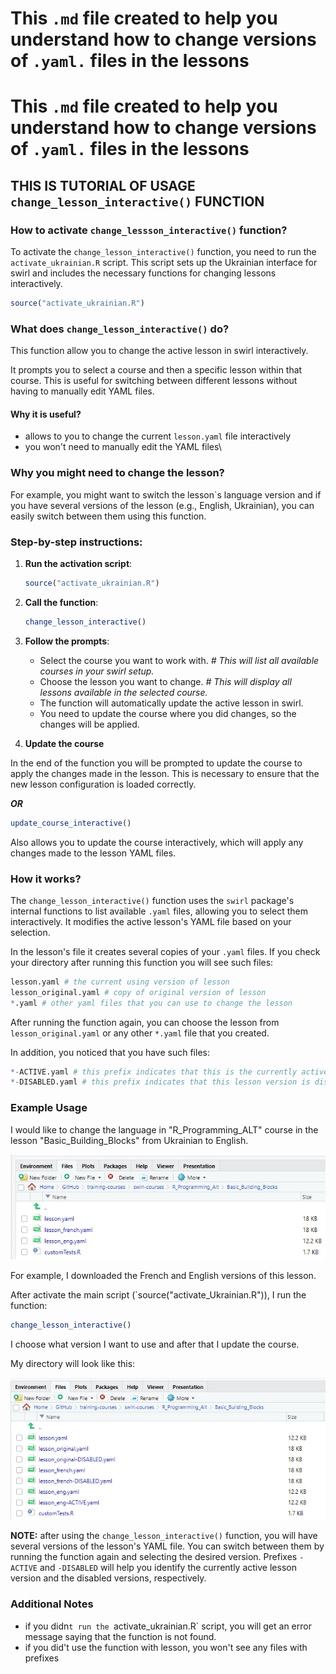 # This `.md` file created to help you understand how to change versions of `.yaml.` files in the lessons

# This `.md` file created to help you understand how to change versions of `.yaml.` files in the lessons

## THIS IS TUTORIAL OF USAGE `change_lesson_interactive()` FUNCTION

### How to activate `change_lessson_interactive()` function?

To activate the `change_lesson_interactive()` function, you need to run the `activate_ukrainian.R` script. This script sets up the Ukrainian interface for swirl and includes the necessary functions for changing lessons interactively.

```r
source("activate_ukrainian.R")
```

### What does `change_lesson_interactive()` do?

This function allow you to change the active lesson in swirl interactively. 


It prompts you to select a course and then a specific lesson within that course. This is useful for switching between different lessons without having to manually edit YAML files.

#### Why it is useful?

- allows to you to change the current `lesson.yaml` file interactively
- you won't need to manually edit the YAML files\

### Why you might need to change the lesson?

For example, you might want to switch the lesson`s language version and if you have several versions of the lesson (e.g., English, Ukrainian), you can easily switch between them using this function.

### Step-by-step instructions:

1. **Run the activation script**:
   ```r
   source("activate_ukrainian.R")
   ```

2. **Call the function**:
   ```r
   change_lesson_interactive()
   ```

3. **Follow the prompts**:
   - Select the course you want to work with. *# This will list all available courses in your swirl setup.*
   - Choose the lesson you want to change. *# This will display all lessons available in the selected course.*
   - The function will automatically update the active lesson in swirl.
   - You need to update the course where you did changes, so the changes will be applied.


4. **Update the course**

In the end of the function you will be prompted to update the course to apply the changes made in the lesson. This is necessary to ensure that the new lesson configuration is loaded correctly.

***OR***
   ```r
   update_course_interactive()
   ```
Also allows you to update the course interactively, which will apply any changes made to the lesson YAML files.
   
### How it works?

The `change_lesson_interactive()` function uses the `swirl` package's internal functions to list available `.yaml` files, allowing you to select them interactively. It modifies the active lesson's YAML file based on your selection.

In the lesson's file it creates several copies of your `.yaml` files. If you check your directory after running this function you will see such files:
```r
lesson.yaml # the current using version of lesson
lesson_original.yaml # copy of original version of lesson
*.yaml # other yaml files that you can use to change the lesson
```
After running the function again, you can choose the lesson from `lesson_original.yaml` or any other `*.yaml` file that you created.


In addition, you noticed that you have such files:
```r
*-ACTIVE.yaml # this prefix indicates that this is the currently active lesson version
*-DISABLED.yaml # this prefix indicates that this lesson version is disabled
```

### Example Usage

I would like to change the language in "R_Programming_ALT" course in the lesson "Basic_Building_Blocks" from Ukrainian to English.

![change_lessons_guide-1](images/change_lessons_guide-1.jpg)


For example, I downloaded the French and English versions of this lesson.


After activate the main script (`source("activate_Ukrainian.R")), I run the function:
```r
change_lesson_interactive()
```

I choose what version I want to use and after that I update the course.

My directory will look like this: 

![change_lessons_guide-2](images/change_lessons_guide-2.jpg)

**NOTE:** after using the `change_lesson_interactive()` function, you will have several versions of the lesson's YAML file. You can switch between them by running the function again and selecting the desired version. Prefixes `-ACTIVE` and `-DISABLED` will help you identify the currently active lesson version and the disabled versions, respectively.

### Additional Notes
- if you didn`t run the `activate_ukrainian.R` script, you will get an error message saying that the function is not found.
- if you did't use the function with lesson, you won't see any files with prefixes 